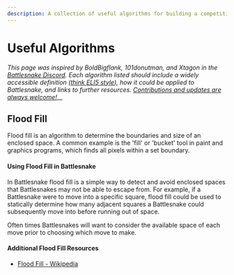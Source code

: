 ```yaml
---
description: A collection of useful algorithms for building a competitive Battlesnake.
---
```


# Useful Algorithms

_This page was inspired by BoldBigflank, 101donutman, and Xtagon in the_ [_Battlesnake Discord_](https://play.battlesnke.com/discord)_. Each algorithm listed should include a widely accessible definition (_[_think ELI5 style_](https://www.howtogeek.com/694298/what-does-eli5-mean-and-how-do-you-use-it/)_), how it could be applied to Battlesnake, and links to further resources._ [_Contributions and updates are always welcome!_](https://github.com/BattlesnakeOfficial/docs)__

## Flood Fill

Flood fill is an algorithm to determine the boundaries and size of an enclosed space. A common example is the 'fill' or 'bucket' tool in paint and graphics programs, which finds all pixels within a set boundary.

#### Using Flood Fill in Battlesnake

In Battlesnake flood fill is a simple way to detect and avoid enclosed spaces that Battlesnakes may not be able to escape from. For example, if a Battlesnake were to move into a specific square, flood fill could be used to statically determine how many adjacent squares a Battlesnake could subsequently move into before running out of space.

Often times Battlesnakes will want to consider the available space of each move prior to choosing which move to make.

#### Additional Flood Fill Resources

* [Flood Fill - Wikipedia](https://en.wikipedia.org/wiki/Flood\_fill)

